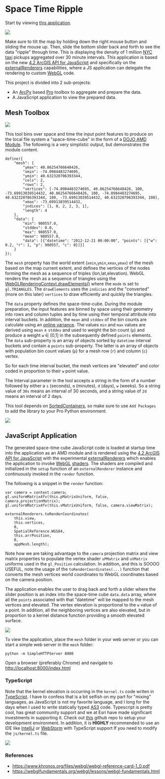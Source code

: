 # Space Time Ripple

Start by viewing [this application](https://dl.dropboxusercontent.com/u/2193160/mesh/index.html).

![](media/App.png)

Make sure to tilt the map by holding down the right mouse button and sliding the mouse up. Then, slide the bottom slider back and forth to see the data "ripple" through time. This is displaying the density of 1 million [NYC taxi](http://www.nyc.gov/html/tlc/html/about/trip_record_data.shtml) pickups aggregated over 30 minute intervals. This application is based on the new [4.2 ArcGIS API for JavaScript](https://developers.arcgis.com/javascript/) and specifically on the [externalRenderers](https://developers.arcgis.com/javascript/latest/api-reference/esri-views-3d-externalRenderers.html) capabilities, where a JS application can delegate the rendering to custom [WebGL](https://www.khronos.org/webgl/) code.

This project is divided into 2 sub-projects:

- An [ArcPy](http://pro.arcgis.com/en/pro-app/arcpy/get-started/what-is-arcpy-.htm) based [Pro](https://pro.arcgis.com/en/pro-app/) toolbox to aggregate and prepare the data.
- A JavaScript application to view the prepared data.

## Mesh Toolbox

![](media/MeshToolbox.png)

This tool bins over space and time the input point features to produce on the local file system a "space-time-cube" in the form of a [DOJO AMD Module](http://dojotoolkit.org/documentation/tutorials/1.10/modules/).  The following is a very simplistic output, but demonstrates the module content.

```
define({
    "mesh": {
        "ymax": 40.86254766648426,
        "xmin": -74.0984483274695,
        "ymin": 40.632320706393344,
        "cols": 2,
        "rows": 2,
        "vertices": [-74.0984483274695, 40.86254766648426, 100, -73.69913039514432, 40.86254766648426, 100, -74.0984483274695, 40.632320706393344, 100, -73.69913039514432, 40.632320706393344, 100],
        "xmax": -73.69913039514432,
        "indices": [1, 0, 2, 2, 3, 1],
        "length": 4
    },
    "data": {
        "min": 980557.0,
        "stddev": 0.0,
        "max": 980557.0,
        "mean": 980557.0,
        "data": [{"datetime": "2012-12-21 00:00:00", "points": [{"w": 0.2, "r": 1, "p": 980557, "c": 0}]}]
    }
});
```

The `mesh` property has the world extent (`xmin`,`ymin`,`xmax`,`ymax`) of the mesh based on the map current extent, and defines the vertices of the nodes forming the mesh as a sequence of triples (lon,lat,elevation). WebGL renders the mesh as a sequence of triangles using the [WebGLRenderingContext.drawElements()](https://developer.mozilla.org/en-US/docs/Web/API/WebGLRenderingContext/drawElements) where the `mode` is set to `gl.TRIANGLES`. The `drawElements` uses the `indicies` and the "converted" (more on this later) `vertices` to draw efficiently and quickly the triangles.

The `data` property defines the space-time-cube. During the module preparation, the input features are binned by space using their geometry into rows and column tuples and by time using their temporal attribute into interval buckets. In addition, the `mean` and `stddev` of the bin counts are calculate using an [online variance](https://en.wikipedia.org/wiki/Algorithms_for_calculating_variance). The values `min` and `max` values are derived using `mean` &#177; `stddev` and used to weight the bin count (`p`) and produce a weight `w` &#8712; \[0,1\] in the subsequently defined `points` elements.
The `data` sub-property is an array of objects sorted by `datetime` interval buckets and contain a `points` sub-property.  The latter is an array of objects with population bin count values (`p`) for a mesh row (`r`) and column (`c`) vertex.

So for each time interval bucket, the mesh vertices are "elevated" and color coded in proportion to their `w` point value.

The Interval parameter in the tool accepts a string in the form of a number followed by either a `s` (seconds), `m` (minutes), `d` (days), `w` (weeks). So a string value of `30s` means an interval of 30 seconds, and a string value of `2d` means an interval of 2 days.

This tool depends on [SortedContainers](http://www.grantjenks.com/docs/sortedcontainers/), so make sure to use `Add Packages` to add the library to your Pro Python environment.

![](media/AddPackages.png)

## JavaScript Application

The generated space-time cube JavaScript code is loaded at startup time into the application as an AMD module and is rendered using the [4.2 ArcGIS API for JavaScript](https://developers.arcgis.com/javascript/) with the experimental [externalRenderers](https://developers.arcgis.com/javascript/latest/api-reference/esri-views-3d-externalRenderers.html) which enables the application to invoke [WebGL](https://www.khronos.org/webgl/) [shaders](https://webglfundamentals.org/webgl/lessons/webgl-shaders-and-glsl.html). The shaders are compiled and initialized in the `setup` function of an `externalRenderer` instance and continuously invoked in the `render` function.

The following is a snippet in the `render` function:

```
var camera = context.camera;
gl.uniformMatrix4fv(this.pMatrixUniform, false, camera.projectionMatrix);
gl.uniformMatrix4fv(this.vMatrixUniform, false, camera.viewMatrix);

externalRenderers.toRenderCoordinates(
    this.view,
    this.vertices,
    0,
    SpatialReference.WGS84,
    this.arrPosition,
    0,
    appMesh.length);
```

Note how we are taking advantage to the `camera` projection matrix and view matrix properties to populate the vertex shader `uPMatrix` and `uVMatrix` uniforms used in the `gl_Position` calculation. In addition, and this is SOOOO USEFUL, note the usage of the `toRenderCoordinates(...)` function that converts the mesh vertices world coordinates to WebGL coordinates based on the camera position.

The application enables the user to drag back and forth a slider where the slider position is an index into the space-time cube `data.data` array, where all the `points` associated with that "datetime" will be mapped to the mesh vertices and elevated.
The vertex elevation is proportional to the `w` value of a point. In addition, all the neighboring vertices are also elevated, but in proportion to a kernel distance function providing a smooth elevated surface.

![](media/Kernel.png)

To view the application, place the `mesh` folder in your web server or you can start a simple web server in the `mesh` folder:

```
python -m SimpleHTTPServer 8000
```

Open a browser (preferably Chrome) and navigate to <http://localhost:8000/index.html>

### TypeScript

Note that the kernel elevation is occurring in the `kernel.ts` code writen in [TypeScript](https://www.typescriptlang.org/).  I have to confess that is a bit selfish on my part for "mixing" languages, as JavaScript is not my favorite language, and I long for the days when I used to write statically typed [AS3](https://en.wikipedia.org/wiki/ActionScript) code. Typescript is pretty cool, has great community support and we at Esri have made significant investments in supporting it. Check out [this](https://github.com/Esri/jsapi-resources/tree/master/4.x/typescript) github repo to setup your development environment.
In addition, it is **HIGHLY** recommended to use an IDE like [IntelliJ](https://www.jetbrains.com/idea/) or [WebStorm](https://www.jetbrains.com/help/webstorm/2016.3/typescript-support.html) with TypeScript support If you need to modify the `js/kernel.ts` file.

![](media/TypeScript.png)

### References

- <https://www.khronos.org/files/webgl/webgl-reference-card-1_0.pdf>
- <https://webglfundamentals.org/webgl/lessons/webgl-fundamentals.html>
